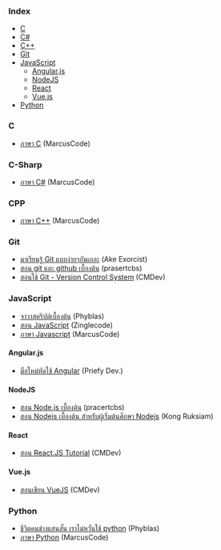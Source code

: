 ### Index

* [C](#c)
* [C#](#c-sharp)
* [C++](#cpp)
* [Git](#git)
* [JavaScript](#javascript)
  * [Angular.js](#angularjs)
  * [NodeJS](#nodejs)
  * [React](#react)
  * [Vue.js](#vuejs)
* [Python](#python)


### C

* [ภาษา C](http://marcuscode.com/lang/c) (MarcusCode)


### C-Sharp

* [ภาษา C#](http://marcuscode.com/lang/csharp) (MarcusCode)


### CPP

* [ภาษา C++](http://marcuscode.com/lang/cpp) (MarcusCode)


### Git

* [มาเรียนรู้ Git แบบง่ายๆกันเถอะ](https://blog.nextzy.me/มาเรียนรู้-git-แบบง่ายๆกันเถอะ-427398e62f82)  (Ake Exorcist)
* [สอน git และ github เบื้องต้น](https://www.youtube.com/playlist?list=PLoTScYm9O0GGsV1ZAyP4m_iyAbflQrKrX)  (prasertcbs)
* [สอนใช้ Git - Version Control System](https://www.youtube.com/playlist?list=PLjPfp4Ph3gBrgVPZySWHZwxXSxdgOKhQ-)  (CMDev)


### JavaScript

* [จาวาสคริปต์เบื้องต้น](https://phyblas.hinaboshi.com/saraban/javascript) (Phyblas)
* [สอน JavaScript](https://www.youtube.com/playlist?list=PL_xSQKvnccplgKmdtqizMGRh11witheTM)  (Zinglecode)
* [ภาษา Javascript](http://marcuscode.com/lang/javascript) (MarcusCode)


#### Angular.js

* [มือใหม่หัดใช้ Angular](https://priefydev.wordpress.com/tag/angular/) (Priefy Dev.)


#### NodeJS

* [สอน Node.js เบื้องต้น](https://www.youtube.com/playlist?list=PLoTScYm9O0GERtEdsPHK5Q-cdor5ADnyM)  (pracertcbs)
* [สอน Nodejs เบื้องต้น สำหรับผู้เริ่มต้นศึกษา Nodejs](https://www.youtube.com/playlist?list=PLEE74DyIkwEkWkVWy3TbjrTICVF_eUdyc)  (Kong Ruksiam)


#### React

* [สอน React.JS Tutorial](https://www.youtube.com/playlist?list=PLjPfp4Ph3gBo5SmWJXwv4oKDfeTXA7xgw)  (CMDev)


#### Vue.js

* [สอนเขียน VueJS](https://www.youtube.com/playlist?list=PLjPfp4Ph3gBry3sJDNrbqor5ikjwGDJ_7)  (CMDev)


### Python

* [ชีวิตคนช่างแสนสั้น เราไม่หวั่นใช้ python](https://phyblas.hinaboshi.com/saraban/python) (Phyblas)
* [ภาษา Python](http://marcuscode.com/lang/python) (MarcusCode)
